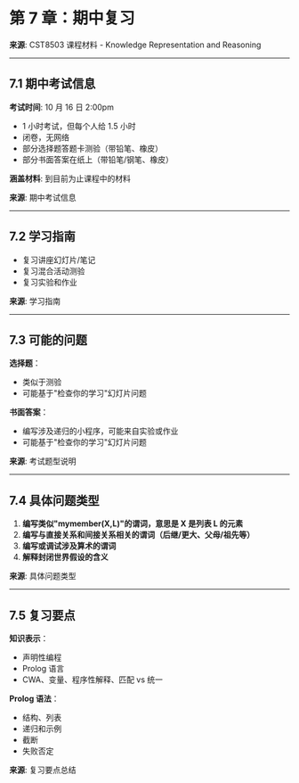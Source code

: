 # 第 7 章：期中复习

**来源**: CST8503 课程材料 - Knowledge Representation and Reasoning

---

## 7.1 期中考试信息

**考试时间**: 10 月 16 日 2:00pm

- 1 小时考试，但每个人给 1.5 小时
- 闭卷，无网络
- 部分选择题答题卡测验（带铅笔、橡皮）
- 部分书面答案在纸上（带铅笔/钢笔、橡皮）

**涵盖材料**: 到目前为止课程中的材料

**来源**: 期中考试信息

---

## 7.2 学习指南

- 复习讲座幻灯片/笔记
- 复习混合活动测验
- 复习实验和作业

**来源**: 学习指南

---

## 7.3 可能的问题

**选择题**：

- 类似于测验
- 可能基于"检查你的学习"幻灯片问题

**书面答案**：

- 编写涉及递归的小程序，可能来自实验或作业
- 可能基于"检查你的学习"幻灯片问题

**来源**: 考试题型说明

---

## 7.4 具体问题类型

1. **编写类似"mymember(X,L)"的谓词，意思是 X 是列表 L 的元素**
2. **编写与直接关系和间接关系相关的谓词（后继/更大、父母/祖先等）**
3. **编写或调试涉及算术的谓词**
4. **解释封闭世界假设的含义**

**来源**: 具体问题类型

---

## 7.5 复习要点

**知识表示**：

- 声明性编程
- Prolog 语言
- CWA、变量、程序性解释、匹配 vs 统一

**Prolog 语法**：

- 结构、列表
- 递归和示例
- 截断
- 失败否定

**来源**: 复习要点总结
